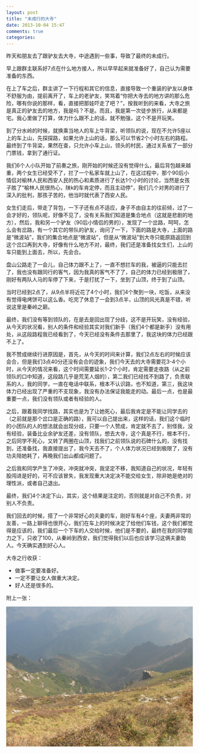 ```yaml
---
layout: post
title: "未成行的大寺"
date: 2013-10-04 15:47
comments: true
categories: 
---
```


昨天和朋友去了跟驴友去大寺，中途遇到一些事，导致了最终的未成行。

早上跟群主联系好7点在什么地方接人，所以早早起来就准备好了，自己认为需要准备的东西。

在上了车之后，群主讲了一下行程和其它的信息，直接导致一个重装的驴友以身体不舒服为由，提前离开了，车上的老驴友，笑骂着“你把大寺去的地方讲的那么危险，哪有你说的那样，看，直接把那娃吓走了吧？”，按我听到的来看，大寺之旅是真正的驴友去的地方，我是吗？不是。而且，我是第一次徒步旅行，从来都是宅。我心里做了打算，体力什么跟不上的话，就不勉强，这个不是开玩笑。

到了分水岭的时候，就换乘当地人的车上牛背梁，听领队的说，现在不允许5座以上的车上山，先探探路，如果允许上山的话，那么可以节省2个小时左右的路程。最终到了牛背梁，果然在查，只允许小车上山，领头的村民，通过关系省了一部分门票钱，拿到了通行证。

我们6个人小队开始了前奏之旅，刚开始的时候还没有觉得什么，最后背包越来越重，两个女生已经受不了，拦了一个私家车就上山了，在这过程中，那个90后小情侣对榆林人民和西安人民的热心和素质进行了长达1个小时的讨论，当然是女孩子胜了“榆林人民很热心，陕k的车肯定停，而且主动停”，我们几个对男的进行了深入的批判，那孩子苦的，他当时就代表了西安人民。

女生们走后，带走了背包，一下子还有点不适应，身子不由自主的往前倾，过了一会才好的，领队呢，好像不见了，没有关系我们知道是集合地点（这就是悲剧的地方），然后，我和另一个驴友（90后小情侣的男的），发现了一个岔路，呵呵，怎么会有岔路，有一个其它的带队的驴友，询问了一下，下面的路是大寺，上面的路是“微波站”，我们的集合地点是“微波站”，但是从“微波站”到大寺只能原路返回到这个岔口再到大寺，好像有什么地方不对，最终，我们还是准备找女生们，上山的车只能到上面去，所以，先会合。

盘山公路走了一会儿，自己体力跟不上了，一直不想拦车的我，被逼的只能去拦了，我也没有跟同行的客气，因为我真的客气不了了，自己的体力已经到极限了，刚好有两队人马的车停了下来，于是打扰了一下，坐到了山顶，终于到了山顶。

当时已经到2点了，从9点半将近花了4个小时，我们4个聚到一块，吃饭，从来没有觉得电烤饼可以这么香。吃完了休息了一会到3点半，山顶的风光真是不错，听说这里是秦岭之巅。

最终，我们没有等到领队的，在是去是回出现了分歧，这不是开玩笑，没有经验，从今天的状况看，别人的条件和经验其实对我们新手（我们4个都是新手）没有用处，从这段路程我已经看到了，今天已经没有条件去那里了，我这块的体力已经跟不上了。

我不赞成继续行进原因是，首先，从今天的时间来计算，我们2点左右的时候应该会合，但是我们3点40分还没有会合的迹象，我们今天去的大寺需要花3-4个小时，从今天的情况来看，这个时间需要延长1-2个小时，肯定需要走夜路（从之前领队的口中知道，这段路几乎是荒芜人烟的），第二我们已经找不到路了，负责联系的人，我的同学，一直在电话中联系，根本不认识路，也不知道，第三，我这块体力已经出现了严重的不支现象，我没有办法保证我能走的动。最后一点，也是最重要一点，我们没有领队或者有经验的人。

之后，跟着我同学找路，其实也是为了让她死心，最后我肯定是不能让同学去的（之前就是那个岔口是正确的路），我可以自己提出来，这样的话，我们这个临时的小团队的人的想法就会出现分歧，只要一个人赞成，肯定就不去了，别怪我，没有经验，装备比业余驴友还差，没有领队，想去大寺，这个真是不行，根本不行，之后同学不死心，又转了两圈在山顶，找我们之前领队说的石碑什么的，没有找到，还准备找，我直接提出了，我今天去不了，个人体力状况已经到极限了，没有功夫陪她耗了，再晚我们出山都成问题了。

之后我和同学产生了冲突，冲突就冲突，我坚定不移，我知道自己的状况，年轻有股闯进是好的，可不应该冒失，我发现重大决定决不能交给女生，除非她是绝对的理性派，或者自己退出。

最终，我们4个决定下山，其实，这个结果是注定的，否则就是对自己不负责，对别人不负责。

我们回去的时候，搭了一个非常好心的夫妻的车，刚好车有4个座，夫妻两非常的友善，一路上聊得也很开心，我们在车上的时候决定了给他们车钱，这个我们都觉得是应该的，我们最后一个下车的人交给时候，他们是不要的，最终在我的同学能力之下，只收了100，从秦岭到西安，我们觉得我们以后也应该学习这俩夫妻助人。今天确实遇到好心人。

大寺之行收获：

* 做事一定要准备好。
* 一定不要让女人做重大决定。
* 好人还是很多的。

附上一张：

![大寺](/pics/2013-10-04-01.JPG)


